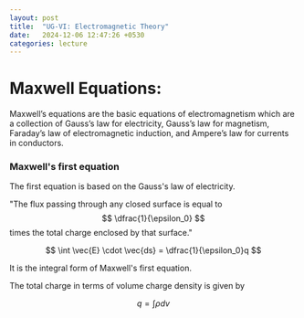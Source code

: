 ```yaml
---
layout: post
title:  "UG-VI: Electromagnetic Theory"
date:   2024-12-06 12:47:26 +0530
categories: lecture
---
```

# Maxwell Equations:

Maxwell’s equations are the basic equations of electromagnetism which are a collection of Gauss’s law for electricity, Gauss’s law for magnetism, Faraday’s law of electromagnetic induction, and Ampere’s law for currents in conductors.


### Maxwell's first equation
The first equation is based on the Gauss's law of electricity.

"The flux passing through any closed surface is equal to $$ \dfrac{1}{\epsilon_0} $$ times the total charge enclosed by that surface."

 $$ \int \vec{E} \cdot \vec{ds} = \dfrac{1}{\epsilon_0}q $$
 
It is the integral form of Maxwell's first equation.

The total charge in terms of volume charge density is given by

$$ q=\int \rho dv $$
